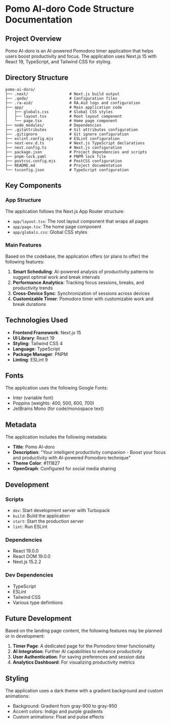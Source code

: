 # Pomo AI-doro Code Structure Documentation

## Project Overview

Pomo AI-doro is an AI-powered Pomodoro timer application that helps users boost productivity and focus. The application uses Next.js 15 with React 19, TypeScript, and Tailwind CSS for styling.

## Directory Structure

```
pomo-ai-doro/
├── .next/                  # Next.js build output
├── .qodo/                  # Configuration files
├── .ra-aid/                # RA.Aid logs and configuration
├── app/                    # Main application code
│   ├── globals.css         # Global CSS styles
│   ├── layout.tsx          # Root layout component
│   └── page.tsx            # Home page component
├── node_modules/           # Dependencies
├── .gitattributes          # Git attributes configuration
├── .gitignore              # Git ignore configuration
├── eslint.config.mjs       # ESLint configuration
├── next-env.d.ts           # Next.js TypeScript declarations
├── next.config.ts          # Next.js configuration
├── package.json            # Project dependencies and scripts
├── pnpm-lock.yaml          # PNPM lock file
├── postcss.config.mjs      # PostCSS configuration
├── README.md               # Project documentation
└── tsconfig.json           # TypeScript configuration
```

## Key Components

### App Structure

The application follows the Next.js App Router structure:

- `app/layout.tsx`: The root layout component that wraps all pages
- `app/page.tsx`: The home page component
- `app/globals.css`: Global CSS styles

### Main Features

Based on the codebase, the application offers (or plans to offer) the following features:

1. **Smart Scheduling**: AI-powered analysis of productivity patterns to suggest optimal work and break intervals
2. **Performance Analytics**: Tracking focus sessions, breaks, and productivity trends
3. **Cross-Device Sync**: Synchronization of sessions across devices
4. **Customizable Timer**: Pomodoro timer with customizable work and break durations

## Technologies Used

- **Frontend Framework**: Next.js 15
- **UI Library**: React 19
- **Styling**: Tailwind CSS 4
- **Language**: TypeScript
- **Package Manager**: PNPM
- **Linting**: ESLint 9

## Fonts

The application uses the following Google Fonts:
- Inter (variable font)
- Poppins (weights: 400, 500, 600, 700)
- JetBrains Mono (for code/monospace text)

## Metadata

The application includes the following metadata:
- **Title**: Pomo AI-doro
- **Description**: "Your intelligent productivity companion - Boost your focus and productivity with AI-powered Pomodoro technique"
- **Theme Color**: #111827
- **OpenGraph**: Configured for social media sharing

## Development

### Scripts

- `dev`: Start development server with Turbopack
- `build`: Build the application
- `start`: Start the production server
- `lint`: Run ESLint

### Dependencies

- React 19.0.0
- React DOM 19.0.0
- Next.js 15.2.2

### Dev Dependencies

- TypeScript
- ESLint
- Tailwind CSS
- Various type definitions

## Future Development

Based on the landing page content, the following features may be planned or in development:

1. **Timer Page**: A dedicated page for the Pomodoro timer functionality
2. **AI Integration**: Further AI capabilities to enhance productivity
3. **User Authentication**: For saving preferences and session data
4. **Analytics Dashboard**: For visualizing productivity metrics

## Styling

The application uses a dark theme with a gradient background and custom animations:
- Background: Gradient from gray-900 to gray-950
- Accent colors: Indigo and purple gradients
- Custom animations: Float and pulse effects
